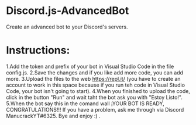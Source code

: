 # Discord.js-AdvancedBot
Create an advanced bot to your Discord's servers.
# Instructions:
1.Add the token and prefix of your bot in Visual Studio Code in the file config.js.
2.Save the changes and if you like add more code, you can add more.
3.Upload the files to the web https://repl.it/ (you have to create an account to work in this space because if you run teh code in Visual Studio Code, your bot isn't going to start).
4.When you finished to upload the code, click in the button "Run" and wait taht the bot ask you with "Estoy Listo!".
5.When the bot say this in the comand wall ¡YOUR BOT IS READY, CONGRATULATIONS!!!
If you have a problem, ask me through via Discord ManucrackYT#6325.
Bye and enjoy :) .
